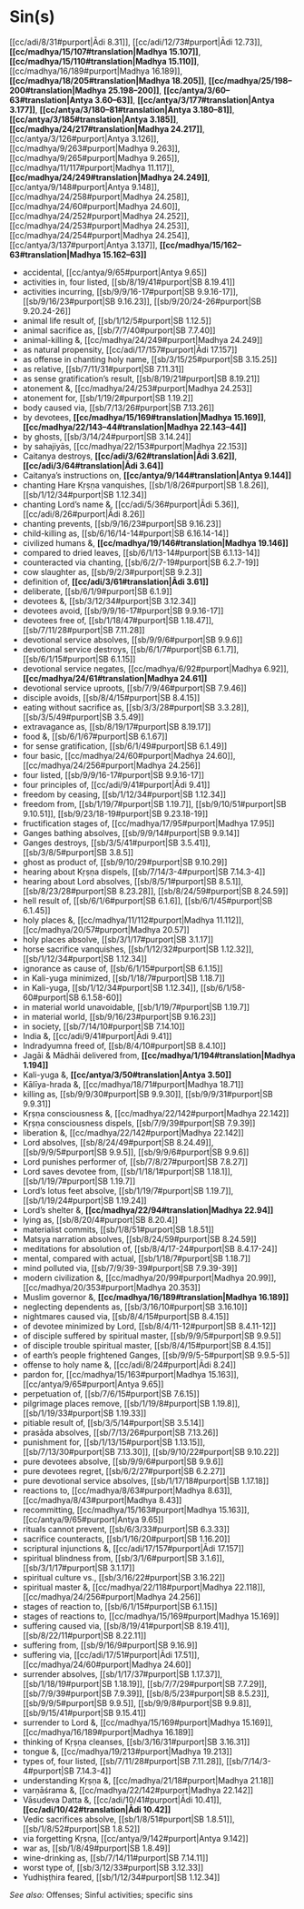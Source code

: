 # Sin(s)

[[cc/adi/8/31#purport|Ādi 8.31]], [[cc/adi/12/73#purport|Ādi 12.73]], **[[cc/madhya/15/107#translation|Madhya 15.107]]**, **[[cc/madhya/15/110#translation|Madhya 15.110]]**, [[cc/madhya/16/189#purport|Madhya 16.189]], **[[cc/madhya/18/205#translation|Madhya 18.205]]**, **[[cc/madhya/25/198–200#translation|Madhya 25.198–200]]**, **[[cc/antya/3/60–63#translation|Antya 3.60–63]]**, **[[cc/antya/3/177#translation|Antya 3.177]]**, **[[cc/antya/3/180–81#translation|Antya 3.180–81]]**, **[[cc/antya/3/185#translation|Antya 3.185]]**, **[[cc/madhya/24/217#translation|Madhya 24.217]]**, [[cc/antya/3/126#purport|Antya 3.126]], [[cc/madhya/9/263#purport|Madhya 9.263]], [[cc/madhya/9/265#purport|Madhya 9.265]], [[cc/madhya/11/117#purport|Madhya 11.117]], **[[cc/madhya/24/249#translation|Madhya 24.249]]**, [[cc/antya/9/148#purport|Antya 9.148]], [[cc/madhya/24/258#purport|Madhya 24.258]], [[cc/madhya/24/60#purport|Madhya 24.60]], [[cc/madhya/24/252#purport|Madhya 24.252]], [[cc/madhya/24/253#purport|Madhya 24.253]], [[cc/madhya/24/254#purport|Madhya 24.254]], [[cc/antya/3/137#purport|Antya 3.137]], **[[cc/madhya/15/162–63#translation|Madhya 15.162–63]]**

* accidental, [[cc/antya/9/65#purport|Antya 9.65]]
* activities in, four listed, [[sb/8/19/41#purport|SB 8.19.41]]
* activities incurring, [[sb/9/9/16-17#purport|SB 9.9.16-17]], [[sb/9/16/23#purport|SB 9.16.23]], [[sb/9/20/24-26#purport|SB 9.20.24-26]]
* animal life result of, [[sb/1/12/5#purport|SB 1.12.5]]
* animal sacrifice as, [[sb/7/7/40#purport|SB 7.7.40]]
* animal-killing &, [[cc/madhya/24/249#purport|Madhya 24.249]]
* as natural propensity, [[cc/adi/17/157#purport|Ādi 17.157]]
* as offense in chanting holy name, [[sb/3/15/25#purport|SB 3.15.25]]
* as relative, [[sb/7/11/31#purport|SB 7.11.31]]
* as sense gratification’s result, [[sb/8/19/21#purport|SB 8.19.21]]
* atonement &, [[cc/madhya/24/253#purport|Madhya 24.253]]
* atonement for, [[sb/1/19/2#purport|SB 1.19.2]]
* body caused via, [[sb/7/13/26#purport|SB 7.13.26]]
* by devotees, **[[cc/madhya/15/169#translation|Madhya 15.169]]**, **[[cc/madhya/22/143–44#translation|Madhya 22.143–44]]**
* by ghosts, [[sb/3/14/24#purport|SB 3.14.24]]
* by sahajiyās, [[cc/madhya/22/153#purport|Madhya 22.153]]
* Caitanya destroys, **[[cc/adi/3/62#translation|Ādi 3.62]]**, **[[cc/adi/3/64#translation|Ādi 3.64]]**
* Caitanya’s instructions on, **[[cc/antya/9/144#translation|Antya 9.144]]**
* chanting Hare Kṛṣṇa vanquishes, [[sb/1/8/26#purport|SB 1.8.26]], [[sb/1/12/34#purport|SB 1.12.34]]
* chanting Lord’s name &, [[cc/adi/5/36#purport|Ādi 5.36]], [[cc/adi/8/26#purport|Ādi 8.26]]
* chanting prevents, [[sb/9/16/23#purport|SB 9.16.23]]
* child-killing as, [[sb/6/16/14-14#purport|SB 6.16.14-14]]
* civilized humans &, **[[cc/madhya/19/146#translation|Madhya 19.146]]**
* compared to dried leaves, [[sb/6/1/13-14#purport|SB 6.1.13-14]]
* counteracted via chanting, [[sb/6/2/7-19#purport|SB 6.2.7-19]]
* cow slaughter as, [[sb/9/2/3#purport|SB 9.2.3]]
* definition of, **[[cc/adi/3/61#translation|Ādi 3.61]]**
* deliberate, [[sb/6/1/9#purport|SB 6.1.9]]
* devotees &, [[sb/3/12/34#purport|SB 3.12.34]]
* devotees avoid, [[sb/9/9/16-17#purport|SB 9.9.16-17]]
* devotees free of, [[sb/1/18/47#purport|SB 1.18.47]], [[sb/7/11/28#purport|SB 7.11.28]]
* devotional service absolves, [[sb/9/9/6#purport|SB 9.9.6]]
* devotional service destroys, [[sb/6/1/7#purport|SB 6.1.7]], [[sb/6/1/15#purport|SB 6.1.15]]
* devotional service negates, [[cc/madhya/6/92#purport|Madhya 6.92]], **[[cc/madhya/24/61#translation|Madhya 24.61]]**
* devotional service uproots, [[sb/7/9/46#purport|SB 7.9.46]]
* disciple avoids, [[sb/8/4/15#purport|SB 8.4.15]]
* eating without sacrifice as, [[sb/3/3/28#purport|SB 3.3.28]], [[sb/3/5/49#purport|SB 3.5.49]]
* extravagance as, [[sb/8/19/17#purport|SB 8.19.17]]
* food &, [[sb/6/1/67#purport|SB 6.1.67]]
* for sense gratification, [[sb/6/1/49#purport|SB 6.1.49]]
* four basic, [[cc/madhya/24/60#purport|Madhya 24.60]], [[cc/madhya/24/256#purport|Madhya 24.256]]
* four listed, [[sb/9/9/16-17#purport|SB 9.9.16-17]]
* four principles of, [[cc/adi/9/41#purport|Ādi 9.41]]
* freedom by ceasing, [[sb/1/12/34#purport|SB 1.12.34]]
* freedom from, [[sb/1/19/7#purport|SB 1.19.7]], [[sb/9/10/51#purport|SB 9.10.51]], [[sb/9/23/18-19#purport|SB 9.23.18-19]]
* fructification stages of, [[cc/madhya/17/95#purport|Madhya 17.95]]
* Ganges bathing absolves, [[sb/9/9/14#purport|SB 9.9.14]]
* Ganges destroys, [[sb/3/5/41#purport|SB 3.5.41]], [[sb/3/8/5#purport|SB 3.8.5]]
* ghost as product of, [[sb/9/10/29#purport|SB 9.10.29]]
* hearing about Kṛṣṇa dispels, [[sb/7/14/3-4#purport|SB 7.14.3-4]]
* hearing about Lord absolves, [[sb/8/5/1#purport|SB 8.5.1]], [[sb/8/23/28#purport|SB 8.23.28]], [[sb/8/24/59#purport|SB 8.24.59]]
* hell result of, [[sb/6/1/6#purport|SB 6.1.6]], [[sb/6/1/45#purport|SB 6.1.45]]
* holy places &, [[cc/madhya/11/112#purport|Madhya 11.112]], [[cc/madhya/20/57#purport|Madhya 20.57]]
* holy places absolve, [[sb/3/1/17#purport|SB 3.1.17]]
* horse sacrifice vanquishes, [[sb/1/12/32#purport|SB 1.12.32]], [[sb/1/12/34#purport|SB 1.12.34]]
* ignorance as cause of, [[sb/6/1/15#purport|SB 6.1.15]]
* in Kali-yuga minimized, [[sb/1/18/7#purport|SB 1.18.7]]
* in Kali-yuga, [[sb/1/12/34#purport|SB 1.12.34]], [[sb/6/1/58-60#purport|SB 6.1.58-60]]
* in material world unavoidable, [[sb/1/19/7#purport|SB 1.19.7]]
* in material world, [[sb/9/16/23#purport|SB 9.16.23]]
* in society, [[sb/7/14/10#purport|SB 7.14.10]]
* India &, [[cc/adi/9/41#purport|Ādi 9.41]]
* Indradyumna freed of, [[sb/8/4/10#purport|SB 8.4.10]]
* Jagāi & Mādhāi delivered from, **[[cc/madhya/1/194#translation|Madhya 1.194]]**
* Kali-yuga &, **[[cc/antya/3/50#translation|Antya 3.50]]**
* Kālīya-hrada &, [[cc/madhya/18/71#purport|Madhya 18.71]]
* killing as, [[sb/9/9/30#purport|SB 9.9.30]], [[sb/9/9/31#purport|SB 9.9.31]]
* Kṛṣṇa consciousness &, [[cc/madhya/22/142#purport|Madhya 22.142]]
* Kṛṣṇa consciousness dispels, [[sb/7/9/39#purport|SB 7.9.39]]
* liberation &, [[cc/madhya/22/142#purport|Madhya 22.142]]
* Lord absolves, [[sb/8/24/49#purport|SB 8.24.49]], [[sb/9/9/5#purport|SB 9.9.5]], [[sb/9/9/6#purport|SB 9.9.6]]
* Lord punishes performer of, [[sb/7/8/27#purport|SB 7.8.27]]
* Lord saves devotee from, [[sb/1/18/1#purport|SB 1.18.1]], [[sb/1/19/7#purport|SB 1.19.7]]
* Lord’s lotus feet absolve, [[sb/1/19/7#purport|SB 1.19.7]], [[sb/1/19/24#purport|SB 1.19.24]]
* Lord’s shelter &, **[[cc/madhya/22/94#translation|Madhya 22.94]]**
* lying as, [[sb/8/20/4#purport|SB 8.20.4]]
* materialist commits, [[sb/1/8/51#purport|SB 1.8.51]]
* Matsya narration absolves, [[sb/8/24/59#purport|SB 8.24.59]]
* meditations for absolution of, [[sb/8/4/17-24#purport|SB 8.4.17-24]]
* mental, compared with actual, [[sb/1/18/7#purport|SB 1.18.7]]
* mind polluted via, [[sb/7/9/39-39#purport|SB 7.9.39-39]]
* modern civilization &, [[cc/madhya/20/99#purport|Madhya 20.99]], [[cc/madhya/20/353#purport|Madhya 20.353]]
* Muslim governor &, **[[cc/madhya/16/189#translation|Madhya 16.189]]**
* neglecting dependents as, [[sb/3/16/10#purport|SB 3.16.10]]
* nightmares caused via, [[sb/8/4/15#purport|SB 8.4.15]]
* of devotee minimized by Lord, [[sb/8/4/11-12#purport|SB 8.4.11-12]]
* of disciple suffered by spiritual master, [[sb/9/9/5#purport|SB 9.9.5]]
* of disciple trouble spiritual master, [[sb/8/4/15#purport|SB 8.4.15]]
* of earth’s people frightened Ganges, [[sb/9/9/5-5#purport|SB 9.9.5-5]]
* offense to holy name &, [[cc/adi/8/24#purport|Ādi 8.24]]
* pardon for, [[cc/madhya/15/163#purport|Madhya 15.163]], [[cc/antya/9/65#purport|Antya 9.65]]
* perpetuation of, [[sb/7/6/15#purport|SB 7.6.15]]
* pilgrimage places remove, [[sb/1/19/8#purport|SB 1.19.8]], [[sb/1/19/33#purport|SB 1.19.33]]
* pitiable result of, [[sb/3/5/14#purport|SB 3.5.14]]
* prasāda absolves, [[sb/7/13/26#purport|SB 7.13.26]]
* punishment for, [[sb/1/13/15#purport|SB 1.13.15]], [[sb/7/13/30#purport|SB 7.13.30]], [[sb/9/10/22#purport|SB 9.10.22]]
* pure devotees absolve, [[sb/9/9/6#purport|SB 9.9.6]]
* pure devotees regret, [[sb/6/2/27#purport|SB 6.2.27]]
* pure devotional service absolves, [[sb/1/17/18#purport|SB 1.17.18]]
* reactions to, [[cc/madhya/8/63#purport|Madhya 8.63]], [[cc/madhya/8/43#purport|Madhya 8.43]]
* recommitting, [[cc/madhya/15/163#purport|Madhya 15.163]], [[cc/antya/9/65#purport|Antya 9.65]]
* rituals cannot prevent, [[sb/6/3/33#purport|SB 6.3.33]]
* sacrifice counteracts, [[sb/1/16/20#purport|SB 1.16.20]]
* scriptural injunctions &, [[cc/adi/17/157#purport|Ādi 17.157]]
* spiritual blindness from, [[sb/3/1/6#purport|SB 3.1.6]], [[sb/3/1/17#purport|SB 3.1.17]]
* spiritual culture vs., [[sb/3/16/22#purport|SB 3.16.22]]
* spiritual master &, [[cc/madhya/22/118#purport|Madhya 22.118]], [[cc/madhya/24/256#purport|Madhya 24.256]]
* stages of reaction to, [[sb/6/1/15#purport|SB 6.1.15]]
* stages of reactions to, [[cc/madhya/15/169#purport|Madhya 15.169]]
* suffering caused via, [[sb/8/19/41#purport|SB 8.19.41]], [[sb/8/22/11#purport|SB 8.22.11]]
* suffering from, [[sb/9/16/9#purport|SB 9.16.9]]
* suffering via, [[cc/adi/17/51#purport|Ādi 17.51]], [[cc/madhya/24/60#purport|Madhya 24.60]]
* surrender absolves, [[sb/1/17/37#purport|SB 1.17.37]], [[sb/1/18/19#purport|SB 1.18.19]], [[sb/7/7/29#purport|SB 7.7.29]], [[sb/7/9/39#purport|SB 7.9.39]], [[sb/8/5/23#purport|SB 8.5.23]], [[sb/9/9/5#purport|SB 9.9.5]], [[sb/9/9/8#purport|SB 9.9.8]], [[sb/9/15/41#purport|SB 9.15.41]]
* surrender to Lord &, [[cc/madhya/15/169#purport|Madhya 15.169]], [[cc/madhya/16/189#purport|Madhya 16.189]]
* thinking of Kṛṣṇa cleanses, [[sb/3/16/31#purport|SB 3.16.31]]
* tongue &, [[cc/madhya/19/213#purport|Madhya 19.213]]
* types of, four listed, [[sb/7/11/28#purport|SB 7.11.28]], [[sb/7/14/3-4#purport|SB 7.14.3-4]]
* understanding Kṛṣṇa &, [[cc/madhya/21/18#purport|Madhya 21.18]]
* varṇāśrama &, [[cc/madhya/22/142#purport|Madhya 22.142]]
* Vāsudeva Datta &, [[cc/adi/10/41#purport|Ādi 10.41]], **[[cc/adi/10/42#translation|Ādi 10.42]]**
* Vedic sacrifices absolve, [[sb/1/8/51#purport|SB 1.8.51]], [[sb/1/8/52#purport|SB 1.8.52]]
* via forgetting Kṛṣṇa, [[cc/antya/9/142#purport|Antya 9.142]]
* war as, [[sb/1/8/49#purport|SB 1.8.49]]
* wine-drinking as, [[sb/7/14/11#purport|SB 7.14.11]]
* worst type of, [[sb/3/12/33#purport|SB 3.12.33]]
* Yudhiṣṭhira feared, [[sb/1/12/34#purport|SB 1.12.34]]

*See also:* Offenses; Sinful activities; specific sins
